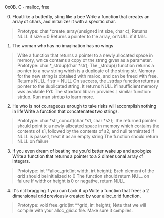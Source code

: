 0x0B. C - malloc, free

0. Float like a butterfly, sting like a bee  Write a function that creates an array of chars, and initializes it with a specific char.
>Prototype: char *create_array(unsigned int size, char c);
>Returns NULL if size = 0
>Returns a pointer to the array, or NULL if it fails.

1. The woman who has no imagination has no wings
>Write a function that returns a pointer to a newly allocated space in memory, which contains a copy of the string given as a parameter.
Prototype: char *_strdup(char *str);
>The _strdup() function returns a pointer to a new string which is a duplicate of the string str. Memory for the new string is obtained with malloc, and can be freed with free.
>Returns NULL if str = NULL
>On success, the _strdup function returns a pointer to the duplicated string. It returns NULL if insufficient memory was available
>FYI: The standard library provides a similar function: strdup. Run man strdup to learn more.

2. He who is not courageous enough to take risks will accomplish nothing in life   Write a function that concatenates two strings.
>Prototype: char *str_concat(char *s1, char *s2);
>The returned pointer should point to a newly allocated space in memory which contains the contents of s1, followed by the contents of s2, and null terminated
>if NULL is passed, treat it as an empty string
>The function should return NULL on failure

3. If you even dream of beating me you'd better wake up and apologize Write a function that returns a pointer to a 2 dimensional array of integers.
>Prototype: int **alloc_grid(int width, int height);
>Each element of the grid should be initialized to 0
>The function should return NULL on failure
>If width or height is 0 or negative, return NULL

4. It's not bragging if you can back it up Write a function that frees a 2 dimensional grid previously created by your alloc_grid function.
>Prototype: void free_grid(int **grid, int height);
>Note that we will compile with your alloc_grid.c file. Make sure it compiles.

